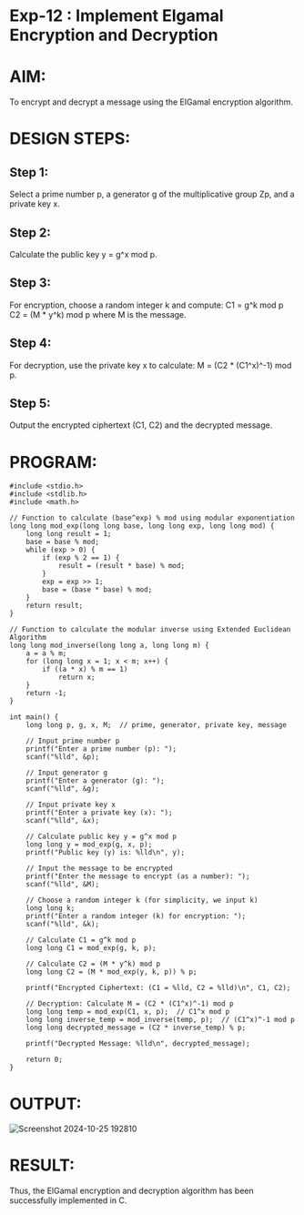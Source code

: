 # Exp-12 : Implement Elgamal Encryption and Decryption
# AIM:
To encrypt and decrypt a message using the ElGamal encryption algorithm.

# DESIGN STEPS:
## Step 1:
Select a prime number p, a generator g of the multiplicative group Zp, and a private key x.

## Step 2:
Calculate the public key y = g^x mod p.

## Step 3:
For encryption, choose a random integer k and compute: C1 = g^k mod p C2 = (M * y^k) mod p where M is the message.

## Step 4:
For decryption, use the private key x to calculate: M = (C2 * (C1^x)^-1) mod p.

## Step 5:
Output the encrypted ciphertext (C1, C2) and the decrypted message.

# PROGRAM:
```
#include <stdio.h>
#include <stdlib.h>
#include <math.h>

// Function to calculate (base^exp) % mod using modular exponentiation
long long mod_exp(long long base, long long exp, long long mod) {
    long long result = 1;
    base = base % mod;
    while (exp > 0) {
        if (exp % 2 == 1) {
            result = (result * base) % mod;
        }
        exp = exp >> 1;
        base = (base * base) % mod;
    }
    return result;
}

// Function to calculate the modular inverse using Extended Euclidean Algorithm
long long mod_inverse(long long a, long long m) {
    a = a % m;
    for (long long x = 1; x < m; x++) {
        if ((a * x) % m == 1)
            return x;
    }
    return -1;
}

int main() {
    long long p, g, x, M;  // prime, generator, private key, message

    // Input prime number p
    printf("Enter a prime number (p): ");
    scanf("%lld", &p);

    // Input generator g
    printf("Enter a generator (g): ");
    scanf("%lld", &g);

    // Input private key x
    printf("Enter a private key (x): ");
    scanf("%lld", &x);

    // Calculate public key y = g^x mod p
    long long y = mod_exp(g, x, p);
    printf("Public key (y) is: %lld\n", y);

    // Input the message to be encrypted
    printf("Enter the message to encrypt (as a number): ");
    scanf("%lld", &M);

    // Choose a random integer k (for simplicity, we input k)
    long long k;
    printf("Enter a random integer (k) for encryption: ");
    scanf("%lld", &k);

    // Calculate C1 = g^k mod p
    long long C1 = mod_exp(g, k, p);

    // Calculate C2 = (M * y^k) mod p
    long long C2 = (M * mod_exp(y, k, p)) % p;

    printf("Encrypted Ciphertext: (C1 = %lld, C2 = %lld)\n", C1, C2);

    // Decryption: Calculate M = (C2 * (C1^x)^-1) mod p
    long long temp = mod_exp(C1, x, p);  // C1^x mod p
    long long inverse_temp = mod_inverse(temp, p);  // (C1^x)^-1 mod p
    long long decrypted_message = (C2 * inverse_temp) % p;

    printf("Decrypted Message: %lld\n", decrypted_message);

    return 0;
}
```

# OUTPUT:
![Screenshot 2024-10-25 192810](https://github.com/user-attachments/assets/1c4fdd65-332f-4e3d-96ee-70653d6cb03e)



# RESULT:
Thus, the ElGamal encryption and decryption algorithm has been successfully implemented in C.
